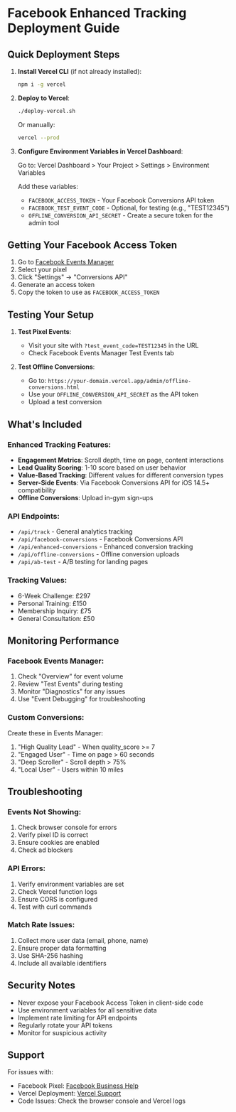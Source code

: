 # Facebook Enhanced Tracking Deployment Guide

## Quick Deployment Steps

1. **Install Vercel CLI** (if not already installed):
   ```bash
   npm i -g vercel
   ```

2. **Deploy to Vercel**:
   ```bash
   ./deploy-vercel.sh
   ```
   Or manually:
   ```bash
   vercel --prod
   ```

3. **Configure Environment Variables in Vercel Dashboard**:

   Go to: Vercel Dashboard > Your Project > Settings > Environment Variables

   Add these variables:
   - `FACEBOOK_ACCESS_TOKEN` - Your Facebook Conversions API token
   - `FACEBOOK_TEST_EVENT_CODE` - Optional, for testing (e.g., "TEST12345")
   - `OFFLINE_CONVERSION_API_SECRET` - Create a secure token for the admin tool

## Getting Your Facebook Access Token

1. Go to [Facebook Events Manager](https://business.facebook.com/events_manager)
2. Select your pixel
3. Click "Settings" → "Conversions API"
4. Generate an access token
5. Copy the token to use as `FACEBOOK_ACCESS_TOKEN`

## Testing Your Setup

1. **Test Pixel Events**:
   - Visit your site with `?test_event_code=TEST12345` in the URL
   - Check Facebook Events Manager Test Events tab

2. **Test Offline Conversions**:
   - Go to: `https://your-domain.vercel.app/admin/offline-conversions.html`
   - Use your `OFFLINE_CONVERSION_API_SECRET` as the API token
   - Upload a test conversion

## What's Included

### Enhanced Tracking Features:
- **Engagement Metrics**: Scroll depth, time on page, content interactions
- **Lead Quality Scoring**: 1-10 score based on user behavior
- **Value-Based Tracking**: Different values for different conversion types
- **Server-Side Events**: Via Facebook Conversions API for iOS 14.5+ compatibility
- **Offline Conversions**: Upload in-gym sign-ups

### API Endpoints:
- `/api/track` - General analytics tracking
- `/api/facebook-conversions` - Facebook Conversions API
- `/api/enhanced-conversions` - Enhanced conversion tracking
- `/api/offline-conversions` - Offline conversion uploads
- `/api/ab-test` - A/B testing for landing pages

### Tracking Values:
- 6-Week Challenge: £297
- Personal Training: £150
- Membership Inquiry: £75
- General Consultation: £50

## Monitoring Performance

### Facebook Events Manager:
1. Check "Overview" for event volume
2. Review "Test Events" during testing
3. Monitor "Diagnostics" for any issues
4. Use "Event Debugging" for troubleshooting

### Custom Conversions:
Create these in Events Manager:
1. "High Quality Lead" - When quality_score >= 7
2. "Engaged User" - Time on page > 60 seconds
3. "Deep Scroller" - Scroll depth > 75%
4. "Local User" - Users within 10 miles

## Troubleshooting

### Events Not Showing:
1. Check browser console for errors
2. Verify pixel ID is correct
3. Ensure cookies are enabled
4. Check ad blockers

### API Errors:
1. Verify environment variables are set
2. Check Vercel function logs
3. Ensure CORS is configured
4. Test with curl commands

### Match Rate Issues:
1. Collect more user data (email, phone, name)
2. Ensure proper data formatting
3. Use SHA-256 hashing
4. Include all available identifiers

## Security Notes

- Never expose your Facebook Access Token in client-side code
- Use environment variables for all sensitive data
- Implement rate limiting for API endpoints
- Regularly rotate your API tokens
- Monitor for suspicious activity

## Support

For issues with:
- Facebook Pixel: [Facebook Business Help](https://www.facebook.com/business/help)
- Vercel Deployment: [Vercel Support](https://vercel.com/support)
- Code Issues: Check the browser console and Vercel logs